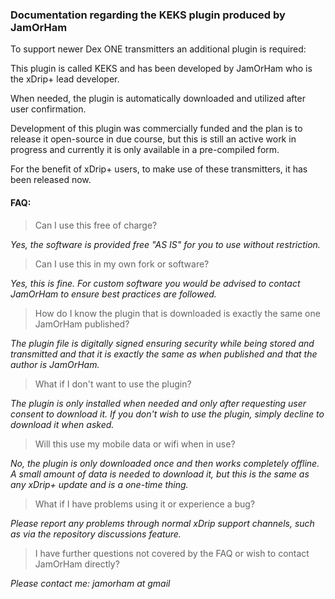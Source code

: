 
### Documentation regarding the KEKS plugin produced by JamOrHam

To support newer Dex ONE transmitters an additional plugin is required: 

This plugin is called KEKS and has been developed by JamOrHam who is the xDrip+ lead developer. 

When needed, the plugin is automatically downloaded and utilized after user confirmation. 

Development of this plugin was commercially funded and the plan is to release it open-source in due course, but this is still an active work in progress and currently it is only available in a pre-compiled form.

For the benefit of xDrip+ users, to make use of these transmitters, it has been released now.

#### FAQ:

> Can I use this free of charge?

*Yes, the software is provided free "AS IS" for you to use without restriction.*

> Can I use this in my own fork or software?

*Yes, this is fine. For custom software you would be advised to contact JamOrHam to ensure best practices are followed.*

> How do I know the plugin that is downloaded is exactly the same one JamOrHam published?

*The plugin file is digitally signed ensuring security while being stored and transmitted and that it is exactly the same as when published and that the author is JamOrHam.*

> What if I don't want to use the plugin?

*The plugin is only installed when needed and only after requesting user consent to download it. If you don't wish to use the plugin, simply decline to download it when asked.*

> Will this use my mobile data or wifi when in use?

*No, the plugin is only downloaded once and then works completely offline. A small amount of data is needed to download it, but this is the same as any xDrip+ update and is a one-time thing.*

> What if I have problems using it or experience a bug?

*Please report any problems through normal xDrip support channels, such as via the repository discussions feature.*

> I have further questions not covered by the FAQ or wish to contact JamOrHam directly?

*Please contact me: jamorham at gmail*